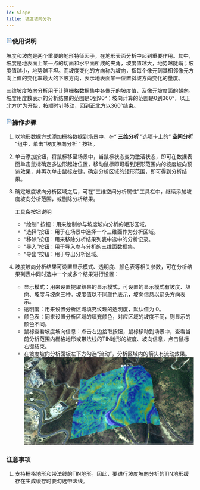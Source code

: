 ```yaml
---
id: Slope
title: 坡度坡向分析  
---  
```

### ![](../../img/read.gif)使用说明

坡度和坡向是两个重要的地形特征因子，在地形表面分析中起到重要作用。其中，坡度是地表面上某一点的切面和水平面所成的夹角，坡度值越大，地势越陡峭；坡度值越小，地势越平坦。而坡度变化的方向称为坡向，指每个像元到其相邻像元方向上值的变化率最大的下坡方向，表示地表面某一位置斜坡方向变化的量度。

三维坡度坡向分析用于计算栅格数据集中各像元的坡度值，及像元坡度面的朝向。坡度用度数表示的分析结果的范围是0到90°；坡向计算的范围是0到360°，以正北方0°为开始，按顺时针移动，回到正北方以360°结束。

### ![](../../img/read.gif)操作步骤

1. 以地形数据方式添加栅格数据到场景中，在“ **三维分析** ”选项卡上的“ **空间分析** ”组中，单击“坡度坡向分析 ” 按钮。
2. 单击添加按钮，将鼠标移至场景中，当鼠标状态变为激活状态，即可在数据表面单击鼠标确定多边形起始位置，移动鼠标即可看到矩形范围内的坡度坡向预览效果，并再次单击鼠标左键，确定分析区域的矩形范围，即可得到分析结果。
3. 确定坡度坡向分析区域之后，可在“三维空间分析属性”工具栏中，继续添加坡度坡向分析范围，或删除分析结果。

      工具条按钮说明
      * “绘制” 按钮：用来绘制参与坡度坡向分析的矩形区域。
      * “选择”按钮：用于在场景中选择一个三维面作为分析区域。
      * “移除”按钮：用来移除分析结果列表中选中的分析记录。
      * “导入”按钮：用于导入参与分析的三维面数据集。
      * “导出”按钮：用于导出分析区域。
4. 坡度坡向分析结果可设置显示模式、透明度、颜色表等相关参数，可在分析结果列表中同时选中一个或多个结果进行设置： 
      * 显示模式：用来设置提取结果的显示模式，可设置的显示模式有坡度、坡向、坡度与坡向三种。坡度值以不同颜色表示，坡向信息以箭头方向表示。
      * 透明度：用来设置分析区域填充纹理的透明度，默认值为 0。
      * 颜色表：同来设置分析区域的填充颜色，对应区域的坡度不同，则显示的颜色不同。
      * 鼠标查看坡度坡向信息：点击右边拾取按钮，鼠标移动到场景中，查看当前分析范围内栅格地形或带法线的TIN地形的坡度、坡向信息，点击鼠标右键结束。
      * 在坡度坡向分析面板左下方勾选“流动”，分析区域内的箭头有流动效果。  
![](img/SlopeResult1.png)  
  
### 注意事项

1. 支持栅格地形和带法线的TIN地形。因此，要进行坡度坡向分析的TIN地形缓存在生成缓存时要勾选带法线。





